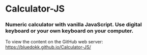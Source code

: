 <h1>Calculator-JS</h1> 
<h3>Numeric calculator with vanilla <b>JavaScript</b>. Use digital keyboard or your own keyboard on your computer.</h3> 

To view the content on the GitHub web server:
https://bluedokk.github.io/Calculator-JS/ 
